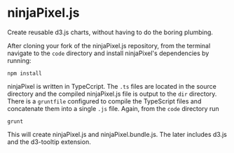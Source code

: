ninjaPixel.js
=============

Create reusable d3.js charts, without having to do the boring plumbing.

After cloning your fork of the ninjaPixel.js repository, from the terminal navigate to the `code` directory and install ninjaPixel's dependencies by running:

    npm install 

ninjaPixel is written in TypeCcript. The `.ts` files are located in the source directory and the compiled ninjaPixel.js file is output to the `dir` directory. There is a `gruntfile` configured to compile the TypeScript files and concatenate them into a single `.js` file. Again, from the `code` directory run

    grunt
    
This will create ninjaPixel.js and ninjaPixel.bundle.js. The later includes d3.js and the d3-tooltip extension.
